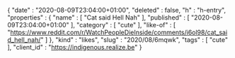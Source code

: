 {
  "date" : "2020-08-09T23:04:00+01:00",
  "deleted" : false,
  "h" : "h-entry",
  "properties" : {
    "name" : [ "Cat said Hell Nah" ],
    "published" : [ "2020-08-09T23:04:00+01:00" ],
    "category" : [ "cute" ],
    "like-of" : [ "https://www.reddit.com/r/WatchPeopleDieInside/comments/i6ol98/cat_said_hell_nah/" ]
  },
  "kind" : "likes",
  "slug" : "2020/08/6mqwk",
  "tags" : [ "cute" ],
  "client_id" : "https://indigenous.realize.be"
}
